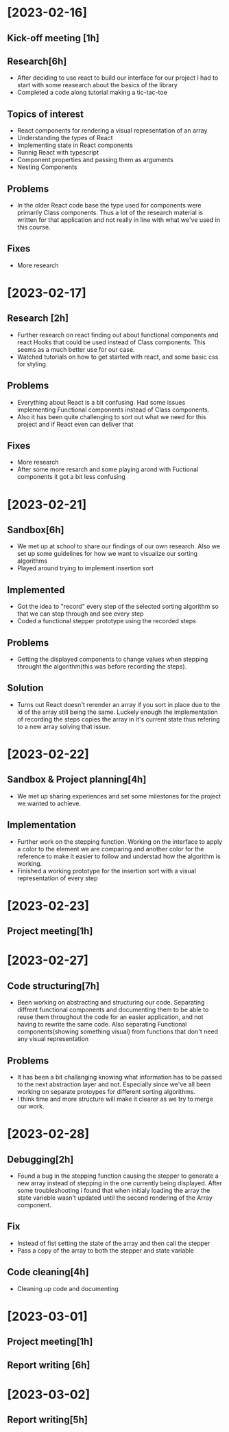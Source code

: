 # [2023-02-16]
## Kick-off meeting [1h]

## Research[6h]
* After deciding to use react to build our interface for our project I had to start with some reasearch about the basics of the library
* Completed a code along tutorial making a tic-tac-toe

## Topics of interest
* React components for rendering a visual representation of an array
* Understanding the types of React
* Implementing state in React components
* Runnig React with typescript
* Component properties and passing them as arguments
* Nesting Components

## Problems 
* In the older React code base the type used for components were primarily Class components. Thus a lot of the research material is written for that application
and not really in line with what we've used in this course. 

## Fixes
* More research

# [2023-02-17]
## Research [2h]
*   Further research on react finding out about functional components and react Hooks that could be used instead of Class components. 
    This seems as a much better use for our case.
*   Watched tutorials on how to get started with react, and some basic css for styling.

## Problems
*   Everything about React is a bit confusing. Had some issues implementing Functional components instead of Class components.
*   Also it has been quite challenging to sort out what we need for this project and if React even can deliver that

## Fixes
*   More research
*   After some more resarch and some playing arond with Fuctional components it got a bit less confusing


# [2023-02-21]
## Sandbox[6h]
*   We met up at school to share our findings of our own research. Also we set up some guidelines for how we want to visualize our sorting algorithms
*   Played around trying to implement insertion sort 

## Implemented
*   Got the idea to "record" every step of the selected sorting algorithm so that we can step through and see every step
*   Coded a functional stepper prototype using the recorded steps

## Problems
*   Getting the displayed components to change values when stepping throught the algorithm(this was before recording the steps).

## Solution 
*   Turns out React doesn't rerender an array if you sort in place due to the id of the array still being the same. 
    Luckely enough the implementation of recording the steps copies the array in it's current state thus refering to a new array solving that issue.


# [2023-02-22]
## Sandbox & Project planning[4h]
*   We met up sharing experiences and set some milestones for the project we wanted to achieve. 


## Implementation
*   Further work on the stepping function. Working on the interface to apply a color to the element we are comparing and another color for the reference
    to make it easier to follow and understad how the algorithm is working.
*   Finished a working prototype for the insertion sort with a visual representation of every step

# [2023-02-23]
## Project meeting[1h]

# [2023-02-27]
## Code structuring[7h]
*   Been working on abstracting and structuring our code. 
    Separating diffrent functional components and documenting them to be able to reuse them throughout the code for an easier application, and not having to rewrite the same code. Also separating Functional components(showing something visual) from functions that don't need any visual representation


## Problems
*   It has been a bit challanging knowing what information has to be passed to the next abstraction layer and not. Especially since we've all
    been working on separate protoypes for different sorting algorithms. 
*   I think time and more structure will make it clearer as we try to merge our work.
 

# [2023-02-28]
## Debugging[2h]
*   Found a bug in the stepping function causing the stepper to generate a new array instead of stepping in the one currently being displayed.
    After some troubleshooting i found that when initialy loading the array the state varieble wasn't updated until the second rendering of the
    Array component. 
## Fix
*   Instead of fist setting the state of the array and then call the stepper
*   Pass a copy of the array to both the stepper and state variable
## Code cleaning[4h]
*   Cleaning up code and documenting  



# [2023-03-01]
## Project meeting[1h]
## Report writing [6h]

# [2023-03-02]
## Report writing[5h]